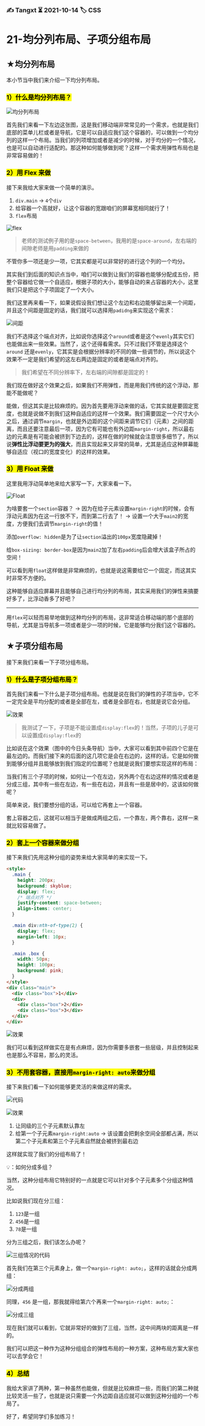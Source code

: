 ### ✍️ Tangxt ⏳ 2021-10-14 🏷️ CSS

# 21-均分列布局、子项分组布局

## ★均分列布局

本小节当中我们来介绍一下均分列布局。

### <mark>1）什么是均分列布局？</mark>

![均分列布局](assets/img/2021-10-14-19-12-30.png)

首先我们来看一下左边这张图，这是我们移动端非常常见的一个需求，也就是我们底部的菜单儿栏或者是导航，它是可以自适应我们这个容器的，可以做到一个均分列的这样一个布局。当我们的列项增加或者是减少的时候，对于均分的一个情况，也是可以自动进行适配的。那这种如何能够做到呢？这样一个需求用弹性布局也是非常容易做的！

### <mark>2）用 Flex 来做</mark>

接下来我给大家来做一个简单的演示。

1. `div.main` -> `4`个`div`
2. 给容器一个高就好，让这个容器的宽跟咱们的屏幕宽相同就行了！
3. `flex`布局

![flex](assets/img/2021-10-14-19-22-23.png)

> 老师的测试例子用的是`space-between`，我用的是`space-around`，左右端的间隙老师是用`padding`来做的

不管你多一项还是少一项，它其实都是可以非常好的进行这个列的一个均分。

其实我们到后面的知识点当中，咱们可以做到让我们的容器也能够分配成五份，把整个容器给它做一个自适应，根据子项的大小，能够自动的来占容器的大小，这里我们只是把这个子项固定了一个大小。

我们这里再来看一下，如果说假设我们想让这个左边和右边能够留出来一个间距，并且这个间距是固定的话，我们就可以选择用`padidng`来实现这个需求：

![间距](assets/img/2021-10-14-19-31-05.png)

我们不选择这个端点对齐，比如说你选择这个`around`或者是这个`evenly`其实它们也能做出来一些效果。当然了，这个还得看需求。只不过我们不管是选择这个 `around` 还是`evenly`，它其实是会根据分辨率的不同的做一些调节的，所以说这个效果不一定是我们希望的这左右两边是固定的或者是端点对齐的。

> 我们希望在不同分辨率下，左右端的间隙都是固定的！

我们现在做好这个效果之后，如果我们不用弹性，而是用我们传统的这个浮动，那能不能做呢？

能做，但这其实是比较麻烦的。因为首先要用浮动来做的话，它其实就是要固定宽度，也就是说做不到我们这种自适应的这样一个效果。我们需要固定一个尺寸大小之后，通过调节`margin`，也就是外边距的这个间距来调节它们（元素）之间的距离，而且还要注意最后一项，因为它有可能也有外边距`margin-right`，所以最右边的元素是有可能会被挤到下边去的，这样在做的时候就会注意很多细节了，所以说**弹性比浮动要更为的强大**，而且实现起来又非常的简单，尤其是适应这种屏幕能够自适应（视口的宽度变化）的这样的效果。

### <mark>3）用 Float 来做</mark>

这里我用浮动简单地来给大家写一下，大家来看一下。

![Float](assets/img/2021-10-14-19-57-08.png)

为啥要套一个`section`容器？ -> 因为在给子元素设置`margin-right`的时候，会有浮动元素因为在这一行放不下，而到第二行去了！ -> 设置一个大于`main2`的宽度，方便我们去调节`margin-right`的值！

添加`overflow: hidden`是为了让`section`溢出的`100px`宽度隐藏掉！

给`box-sizing: border-box`是因为`main2`加了左右`padding`后会增大该盒子所占的空间！

可以看到用`float`这样做是非常麻烦的，也就是说这需要给它一个固定，而这其实时非常不方便的。

这种能够自适应屏幕并且能够自己进行均分列的布局，其实采用我们的弹性来搞要好多了，比浮动香多了好吧？

---

用`flex`可以轻而易举地做到这种均分列的布局，这非常适合移动端的那个底部的导航，尤其是当导航多一项或者是少一项的时候，它是能够均分我们这个容器的。

## ★子项分组布局

接下来我们来看一下子项分组布局。

### <mark>1）什么是子项分组布局？</mark>

首先我们来看一下什么是子项分组布局。也就是说在我们的弹性的子项当中，它不一定完全是平均分配的或者是全部在左，或者是全部在右，也就是说它会分组。

![效果](assets/img/2021-10-14-20-44-11.png)

> 我测试了一下，子项是不能设置成`display:flex`的！当然，子项的儿子是可以设置成`display:flex`的

比如说在这个效果（图中的今日头条导航）当中，大家可以看到其中前四个它是在最左边的。而我们接下来的后面的这几项它是会在右边的，这样的话，它是如何做到能够分组并且能够放到我们指定的位置呢？也就是说我们要想实现这样的布局：

当我们有三个子项的时候，如何让一个在左边，另外两个在右边这样的情况或者是分成三组，其中有一些在左边，有一些在右边，并且有一些是居中的，这该如何做呢？

简单来说，我们要想分组的话，可以给它再套上一个容器。

套上容器之后，这就可以相当于是做成两组之后，一个靠左，两个靠右，这样一来就比较容易做了。

### <mark>2）套上一个容器来做分组</mark>

接下来我们先用这种分组的姿势来给大家简单的来实现一下。

``` html
<style>
  .main {
    height: 200px;
    background: skyblue;
    display: flex;
    /* 端点对齐 */
    justify-content: space-between;
    align-items: center;
  }

  .main div:nth-of-type(2) {
    display: flex;
    margin-left: 10px;
  }

  .main .box {
    width: 50px;
    height: 100px;
    background: pink;
  }
</style>
<div class="main">
  <div class="box">1</div>
  <div>
    <div class="box">2</div>
    <div class="box">3</div>
  </div>
</div>
```

![效果](assets/img/2021-10-14-21-21-59.png)

我们可以看到这样做实在是有点麻烦，因为你需要多嵌套一些层级，并且控制起来也是那么不容易，那么的灵活。

### <mark>3）不用套容器，直接用`margin-right: auto`来做分组</mark>

接下来我们看一下如何能够更灵活的来做这样的需求。

![代码](assets/img/2021-10-14-21-33-40.png)

![效果](assets/img/2021-10-14-21-31-48.png)

1. 让同级的三个子元素默认靠左
2. 给第一个子元素`margin-right:auto` -> 该设置会把剩余空间全部都占满，所以第二个子元素和第三个子元素自然就会被挤到最右边

这样就实现了我们的分组布局了！

💡：如何分成多组？

当然，这种分组布局它特别好的一点就是它可以针对多个子元素多个分组这种情况。

比如说我们现在分三组：

1. `123`是一组
2. `456`是一组
3. `78`是一组

分为三组之后，我们该怎么办呢？

![三组情况的代码](assets/img/2021-10-14-21-46-54.png)

首先我们在第三个元素身上，做一个`margin-right: auto;`，这样的话就会分成两组：

![分成两组](assets/img/2021-10-14-21-37-19.png)

同理，`456` 是一组，那我就得给第六个再来一个`margin-right: auto;`：

![分成三组](assets/img/2021-10-14-21-39-33.png)

现在我们就可以看到，它就非常好的做到了三组，当然，这中间两块的距离是一样的。

我们可以把这一种作为这种分组组合的弹性布局的一种方案，这种布局方案大家也可以去学会它！

### <mark>4）总结</mark>

我给大家讲了两种，第一种虽然也能做，但就是比较麻烦一些，而我们的第二种就比较灵活一些了，也就是说只需要一个外边距自适应就可以做到这种分组的一个布局了。

好了，希望同学们多加练习！
